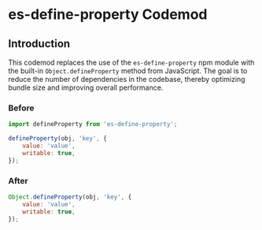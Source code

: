# es-define-property Codemod

## Introduction

This codemod replaces the use of the `es-define-property` npm module with the built-in `Object.defineProperty` method from JavaScript. The goal is to reduce the number of dependencies in the codebase, thereby optimizing bundle size and improving overall performance.

### Before

```javascript
import defineProperty from 'es-define-property';

defineProperty(obj, 'key', {
    value: 'value',
    writable: true,
});
```

### After

```javascript
Object.defineProperty(obj, 'key', {
    value: 'value',
    writable: true,
});
```